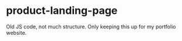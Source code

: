 # product-landing-page

Old JS code, not much structure. Only keeping this up for my portfolio website.
